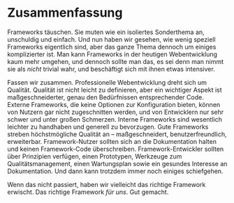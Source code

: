 # Zusammenfassung

Frameworks täuschen. Sie muten wie ein isoliertes Sonderthema an, unschuldig und einfach. Und nun haben wir gesehen, wie wenig speziell Frameworks eigentlich sind, aber das ganze Thema dennoch um einiges komplizierter ist. Man kann Frameworks in der heutigen Webentwicklung kaum mehr umgehen, und dennoch sollte man das, es sei denn man nimmt sie als _nicht_ trivial wahr, und beschäftigt sich mit ihnen etwas intensiver.

Fassen wir zusammen. Professionelle Webentwicklung dreht sich um Qualität. Qualität ist nicht leicht zu definieren, aber ein wichtiger Aspekt ist maßgeschneiderter, genau den Bedürfnissen entsprechender Code. Externe Frameworks, die keine Optionen zur Konfiguration bieten, können von Nutzern gar nicht zugeschnitten werden, und von Entwicklern nur sehr schwer und unter großen Schmerzen. Interne Frameworks sind wesentlich leichter zu handhaben und generell zu bevorzugen. Gute Frameworks streben höchstmögliche Qualität an – maßgeschneidert, benutzerfreundlich, erweiterbar. Framework-Nutzer sollten sich an die Dokumentation halten und keinen Framework-Code überschreiben. Framework-Entwickler sollten über Prinzipien verfügen, einen Prototypen, Werkzeuge zum Qualitätsmanagement, einen Wartungsplan sowie ein gesundes Interesse an Dokumentation. Und dann kann trotzdem immer noch einiges schiefgehen.

Wenn das nicht passiert, haben wir vielleicht das richtige Framework erwischt. Das richtige Framework _für uns_. Gut gemacht.
